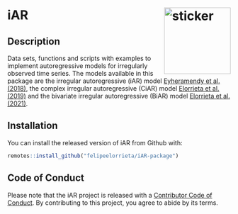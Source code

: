 # iAR <img src="https://pacha.dev/LSTS/hexicon.svg" width=150 align="right" alt="sticker"/>

## Description

Data sets, functions and scripts with examples to implement autoregressive models for irregularly observed time series. The models available in this package are the irregular autoregressive (iAR) model [Eyheramendy et al.(2018)](https://doi.org/10.1093/mnras/sty2487), the complex irregular autoregressive (CiAR) model [Elorrieta et al.(2019)](https://doi.org/10.1051/0004-6361/201935560) and the bivariate irregular autoregressive (BiAR) model [Elorrieta et al.(2021)](https://doi.org/10.1093/mnras/stab1216).

## Installation

You can install the released version of iAR from Github with:

``` r
remotes::install_github("felipeelorrieta/iAR-package")
```

## Code of Conduct
  
Please note that the iAR project is released with a [Contributor Code of Conduct](https://contributor-covenant.org/version/2/0/CODE_OF_CONDUCT.html). By contributing to this project, you agree to abide by its terms.
